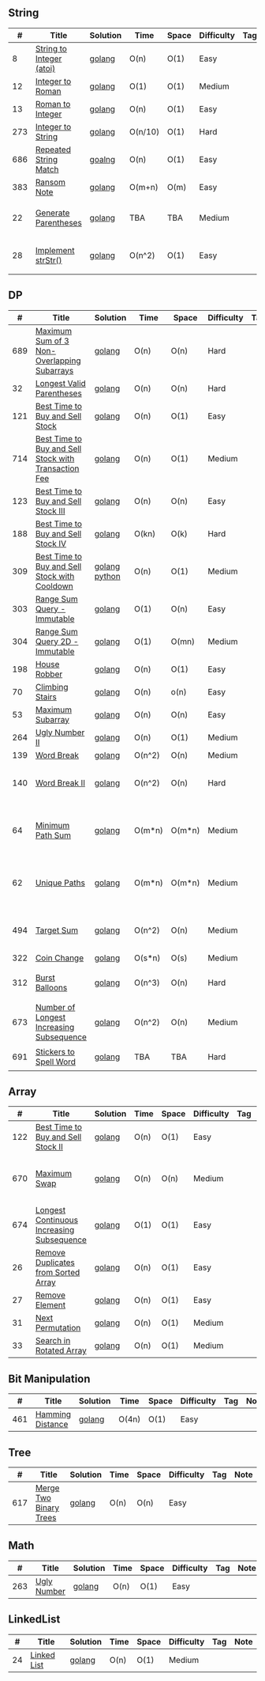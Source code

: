 ## String
|#  | Title           |  Solution       |  Time           | Space           | Difficulty    | Tag          | Note| 
|---|---------------- | --------------- | --------------- | --------------- | ------------- |--------------|-----|
8 | [String to Integer (atoi)](https://leetcode.com/problems/string-to-integer-atoi/) | [golang](./golang/string_to_integer_atoi.go) | O(n) | O(1) | Easy ||
12 | [Integer to Roman](https://leetcode.com/problems/integer-to-roman) | [golang](./golang/integer_to_roman.go) | O(1) | O(1) | Medium ||
13 | [Roman to Integer](https://leetcode.com/problems/roman-to-integer) | [golang](./golang/roman_to_integer.go) | O(n) | O(1) | Easy ||
273 | [Integer to String](https://leetcode.com/problems/integer-to-english-words) | [golang](./golang/integer_to_english_words.go) |  O(n/10) | O(1)| Hard || 
686 | [Repeated String Match](https://leetcode.com/contest/leetcode-weekly-contest-52/problems) | [goalng](./golang/repeated_string_match.go) | O(n)|O(1)|Easy ||
383 | [Ransom Note](https://leetcode.com/problems/ransom-note) | [golang](./golang/ransom_note.go) | O(m+n) | O(m) | Easy ||
22 | [Generate Parentheses](https://leetcode.com/problems/generate-parentheses) | [golang](./golang/generate_parentheses.go) | TBA | TBA | Medium || 不是最优解。
28 | [Implement strStr()](https://leetcode.com/problems/implement-strstr) | [golang](./golang/implement_strStr.go) | O(n^2) | O(1) | Easy || 下次使用KMP    

## DP
|#  | Title           |  Solution       |  Time           | Space           | Difficulty    | Tag          | Note| 
|---|---------------- | --------------- | --------------- | --------------- | ------------- |--------------|-----|
689 | [Maximum Sum of 3 Non-Overlapping Subarrays](https://leetcode.com/problems/maximum-sum-of-3-non-overlapping-subarrays/) | [golang](./golang/max_sum_of_three_subarrays.go)| O(n) | O(n) | Hard ||
32 | [Longest Valid Parentheses](https://leetcode.com/problems/longest-valid-parentheses) | [golang](./golang/longest_valid_parentheses.go) | O(n) | O(n) | Hard ||
121 | [Best Time to Buy and Sell Stock ](https://leetcode.com/problems/best-time-to-buy-and-sell-stock/) | [golang](./golang/best_time_to_buy_and_sell_stock.go)| O(n) | O(1) | Easy ||
714 | [Best Time to Buy and Sell Stock with Transaction Fee ](https://leetcode.com/problems/best-time-to-buy-and-sell-stock-with-transaction-fee/) | [golang](./golang/best_time_to_buy_and_sell_with_transaction_fee.go)| O(n) | O(1) | Medium ||
123 | [Best Time to Buy and Sell Stock III](https://leetcode.com/problems/best-time-to-buy-and-sell-stock-iii) | [golang](./golang/best_time_to_buy_and_sell_stock_iii.go)| O(n) | O(n) | Easy ||
188 | [Best Time to Buy and Sell Stock IV](https://leetcode.com/problems/best-time-to-buy-and-sell-stock-iv) | [golang](./golang/best_time_to_buy_and_sell_stock_iv.go)| O(kn) | O(k) | Hard ||
309 | [Best Time to Buy and Sell Stock with Cooldown](https://leetcode.com/problems/best-time-to-buy-and-sell-stock-with-cooldown) | [golang](./golang/best_time_to_buy_and_sell_stock_with_cool_down.go) [python](./python/best_time_to_buy_and_sell_stock_with_cool_down.py)| O(n) | O(1) | Medium ||
303 | [Range Sum Query - Immutable](https://leetcode.com/problems/range-sum-query-immutable) | [golang](./golang/range_sum_query_immutable.go.go)| O(1) | O(n) | Easy ||
304| [Range Sum Query 2D - Immutable](https://leetcode.com/problems/range-sum-query-2d-immutable) | [golang](./golang/range_sum_query_2D_immutable.go.go)| O(1) | O(mn) | Medium ||
198| [House Robber](https://leetcode.com/problems/house-robber) | [golang](./golang/housr_robber.go) | O(n)| O(1) | Easy ||
70 | [Climbing Stairs](https://leetcode.com/problems/climbing-stairs) | [golang](./golang/climbing_stairs.go) | O(n)| o(n)| Easy ||
53 | [Maximum Subarray](https://leetcode.com/problems/maximum-subarray/description/) | [golang](./golang/maximum_subarray.go) |O(n)|O(n)|Easy ||
264 | [Ugly Number II](https://leetcode.com/problems/ugly-number-ii) | [golang](./golang/ugly_number_ii.go) | O(n) | O(1) | Medium ||
139 | [Word Break](https://leetcode.com/problems/word-break) | [golang](./golang/word_break.go)| O(n^2) | O(n) | Medium ||
140 | [Word Break II](https://leetcode.com/problems/word-break-ii) | [golang](./golang/word_break_ii.go)| O(n^2) | O(n) | Hard ||3 solutions in this file
64 | [Minimum Path Sum](https://leetcode.com/problems/minimum-path-sum) | [golang](./golang/minimum_path_sum.go) | O(m*n) | O(m*n) | Medium || Can be further improved to space O(1)
62 | [Unique Paths](https://leetcode.com/problems/unique-paths) | [golang](./golang/unique_paths.go) |O(m*n) | O(m*n) | Medium || Can be further improved to space O(1)
494 | [Target Sum](https://leetcode.com/problems/target-sum) | [golang](./golang/target_sum.go) | O(n^2) |O(n) | Medium || two solutions are provided
322 | [Coin Change](https://leetcode.com/problems/coin-change) | [golang](./golang/coin_change.go) | O(s*n) | O(s) | Medium ||
312 | [Burst Balloons](https://leetcode.com/problems/burst-balloons) | [golang](./golang/burst_balloons.go) | O(n^3) | O(n) | Hard || 参考了discuss 解出题目
673 | [Number of Longest Increasing Subsequence](https://leetcode.com/problems/number-of-longest-increasing-subsequence) | [golang](./golang/number_of_longest_increasing_subsequence.go) | O(n^2) | O(n) | Medium || 
691 | [Stickers to Spell Word](https://leetcode.com/problems/stickers-to-spell-word) | [golang](./golang/stickers_to_spell_word.go) | TBA | TBA | Hard || 还没做出来。。。 

## Array
|#  | Title           |  Solution       |  Time           | Space           | Difficulty    | Tag          | Note| 
|---|---------------- | --------------- | --------------- | --------------- | ------------- |--------------|-----|
122 | [Best Time to Buy and Sell Stock II ](https://leetcode.com/problems/best-time-to-buy-and-sell-stock-ii/) | [golang](./golang/best_time_to_buy_and_sell_stock_ii.go)| O(n) | O(1) | Easy ||
670 | [Maximum Swap](https://leetcode.com/problems/maximum-swap) | [golang](./golang/maximum_swap.go) | O(n) | O(n) | Medium || 两次循环很巧妙
674 | [Longest Continuous Increasing Subsequence](https://leetcode.com/problems/longest-continuous-increasing-subsequence) | [golang](./golang/longest_continuous_increasing_sequence.go) | O(1) | O(1) | Easy ||
26 | [Remove Duplicates from Sorted Array](https://leetcode.com/problems/remove-duplicates-from-sorted-array) | [golang](./golang/remove_duplicates_from_sorted_array.go) | O(n) | O(1) | Easy ||
27 | [Remove Element](https://leetcode.com/problems/remove-element) | [golang](./golang/remove_element.go) | O(n) | O(1) | Easy|| 
31 | [Next Permutation](https://leetcode.com/problems/next-permutation/description/) | [golang](./golang/next_permutation.go) | O(n) | O(1) | Medium || 
33 | [Search in Rotated Array](https://leetcode.com/problems/search-in-rotated-sorted-array) | [golang](./golang/search_in_rotated_array.go) | O(n) | O(1) | Medium ||

## Bit Manipulation
|#  | Title           |  Solution       |  Time           | Space           | Difficulty    | Tag          | Note| 
|---|---------------- | --------------- | --------------- | --------------- | ------------- |--------------|-----|
461 | [Hamming Distance ](https://leetcode.com/problems/hamming-distance) | [golang](./golang/hamming_distance.go)| O(4n) | O(1) | Easy ||

## Tree
|#  | Title           |  Solution       |  Time           | Space           | Difficulty    | Tag          | Note| 
|---|---------------- | --------------- | --------------- | --------------- | ------------- |--------------|-----|
617 | [Merge Two Binary Trees](https://leetcode.com/problems/merge-two-binary-trees/description/) | [golang](./golang/merge_two_binary_trees.go)| O(n) | O(n) | Easy ||

## Math
|#  | Title           |  Solution       |  Time           | Space           | Difficulty    | Tag          | Note| 
|---|---------------- | --------------- | --------------- | --------------- | ------------- |--------------|-----|
263 | [Ugly Number](https://leetcode.com/problems/ugly-number) | [golang](./golang/ugly_number.go) | O(n) | O(1) | Easy ||

## LinkedList
|#  | Title           |  Solution       |  Time           | Space           | Difficulty    | Tag          | Note| 
|---|---------------- | --------------- | --------------- | --------------- | ------------- |--------------|-----|
24 | [Linked List](https://leetcode.com/problems/swap-nodes-in-pairs) | [golang](./golang/swap_nodes_in_pairs.go) | O(n) | O(1) | Medium ||